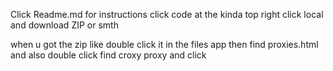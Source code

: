 Click Readme.md for instructions
click code at the kinda top right
click local and download ZIP or smth

when u got the zip like double click it in the files app
then find proxies.html and also double click
find croxy proxy and click
